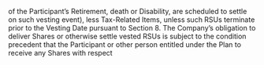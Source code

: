 of  the  Participant’s  Retirement,  death  or  Disability,  are  scheduled  to  settle  on  such  vesting  event),  less
Tax-Related  Items,  unless  such  RSUs  terminate  prior  to  the  Vesting  Date  pursuant  to  Section  8.  The
Company’s  obligation  to  deliver  Shares  or  otherwise  settle  vested  RSUs  is  subject  to  the  condition
precedent that the Participant or other person entitled under the Plan to receive any Shares with respect